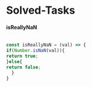 # Solved-Tasks
####  isReallyNaN

````javascript

const isReallyNaN = (val) => {
if(Number.isNaN(val)){
return true;
}else{
return false;
  }
}

````


